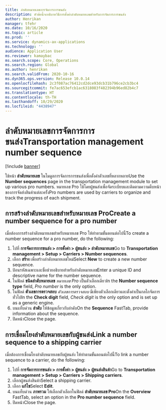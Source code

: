 ```yaml
---
title: ลำดับหมายเลขการจัดการการขนส่ง
description: หัวข้อนี้จะอธิบายวิธีการตั้งค่าลำดับหมายเลขสำหรับการจัดการการขนส่ง
author: Henrikan
manager: tfehr
ms.date: 10/16/2020
ms.topic: article
ms.prod: ''
ms.service: dynamics-ax-applications
ms.technology: ''
audience: Application User
ms.reviewer: kamaybac
ms.search.scope: Core, Operations
ms.search.region: Global
ms.author: henrikan
ms.search.validFrom: 2020-10-16
ms.dyn365.ops.version: Release 10.0.14
ms.openlocfilehash: 2c3f087ac76412cd2dce93dcb31b796ce2cb3bc4
ms.sourcegitcommit: fe7ac653efcb1ac6318083f482394b96ed82b4c7
ms.translationtype: HT
ms.contentlocale: th-TH
ms.lasthandoff: 10/29/2020
ms.locfileid: "4438947"
---
```

# <a name="transportation-management-number-sequence"></a><span data-ttu-id="8d32f-103">ลำดับหมายเลขการจัดการการขนส่ง</span><span class="sxs-lookup"><span data-stu-id="8d32f-103">Transportation management number sequence</span></span>

[!include [banner](../includes/banner.md)]

<span data-ttu-id="8d32f-104">ใช้หน้า **ลำดับหมายเลข** ในโมดูลการจัดการการขนส่งเพื่อตั้งค่าตัวเลขที่หลากหลาย</span><span class="sxs-lookup"><span data-stu-id="8d32f-104">Use the **Number sequences** page in the transportation management module to set up various pro numbers.</span></span> <span data-ttu-id="8d32f-105">หมายเลข Pro ใช้โดยผู้ขนส่งเพื่อจัดระเบียบและติดตามความคืบหน้าของการจัดส่งสินค้าแต่ละครั้ง</span><span class="sxs-lookup"><span data-stu-id="8d32f-105">Pro numbers are used by carriers to organize and track the progress of each shipment.</span></span>

## <a name="create-a-number-sequence-for-a-pro-number"></a><span data-ttu-id="8d32f-106">การสร้างลำดับหมายเลขสำหรับหมายเลข Pro</span><span class="sxs-lookup"><span data-stu-id="8d32f-106">Create a number sequence for a pro number</span></span>

<span data-ttu-id="8d32f-107">เมื่อต้องการสร้างลำดับหมายเลขสำหรับหมายเลข Pro ให้ทำตามขั้นตอนต่อไปนี้</span><span class="sxs-lookup"><span data-stu-id="8d32f-107">To create a number sequence for a pro number, do the following:</span></span>

1. <span data-ttu-id="8d32f-108">ไปที่ **การจัดการการขนส่ง \> การตั้งค่า \> ผู้ขนส่ง \> ลำดับหมายเลข**</span><span class="sxs-lookup"><span data-stu-id="8d32f-108">Go to **Transportation management \> Setup \> Carriers \> Number sequences**.</span></span>
1. <span data-ttu-id="8d32f-109">เลือก **สร้าง** เพื่อสร้างลำดับหมายเลขใหม่</span><span class="sxs-lookup"><span data-stu-id="8d32f-109">Select **New** to create a new number sequence.</span></span>
1. <span data-ttu-id="8d32f-110">ป้อนรหัสเฉพาะและชื่อช่วยอธิบายสำหรับลำดับหมายเลข</span><span class="sxs-lookup"><span data-stu-id="8d32f-110">Enter a unique ID and descriptive name for the number sequence.</span></span>
1. <span data-ttu-id="8d32f-111">ในฟิลด์ **ชนิดลำดับหมายเลข** *หมายเลข Pro* เป็นตัวเลือกเดียว</span><span class="sxs-lookup"><span data-stu-id="8d32f-111">In the **Number sequence type** field, *Pro number* is the only option.</span></span>
1. <span data-ttu-id="8d32f-112">ในฟิลด์ **ตัวเลขการตรวจสอบ** *ตัวเลขการตรวจสอบ* มีเพียงตัวเลือกเดียวและตั้งค่าเป็นกลไกจัดการทั่วไป</span><span class="sxs-lookup"><span data-stu-id="8d32f-112">In the **Check digit** field, *Check digit* is the only option and is set up as a generic engine.</span></span>
1. <span data-ttu-id="8d32f-113">บนแท็บด่วน **ลำดับ** ให้ข้อมูลเกี่ยวกับลำดับ</span><span class="sxs-lookup"><span data-stu-id="8d32f-113">On the **Sequence** FastTab, provide information about the sequence.</span></span>
1. <span data-ttu-id="8d32f-114">ปิดหน้า</span><span class="sxs-lookup"><span data-stu-id="8d32f-114">Close the page.</span></span>

## <a name="link-a-number-sequence-to-a-shipping-carrier"></a><span data-ttu-id="8d32f-115">การเชื่อมโยงลำดับหมายเลขกับผู้ขนส่ง</span><span class="sxs-lookup"><span data-stu-id="8d32f-115">Link a number sequence to a shipping carrier</span></span>

<span data-ttu-id="8d32f-116">เมื่อต้องการเชื่อมโยงลำดับหมายเลขกับผู้ขนส่ง ให้ทำตามขั้นตอนต่อไปนี้</span><span class="sxs-lookup"><span data-stu-id="8d32f-116">To link a number sequence to a carrier, do the following:</span></span>

1. <span data-ttu-id="8d32f-117">ไปที่ **การจัดการการขนส่ง \> การตั้งค่า \> ผู้ขนส่ง \> ผู้ขนส่งสินค้า**</span><span class="sxs-lookup"><span data-stu-id="8d32f-117">Go to **Transportation management \> Setup \> Carriers \> Shipping carriers**.</span></span>
1. <span data-ttu-id="8d32f-118">เลือกผู้ขนส่งสินค้า</span><span class="sxs-lookup"><span data-stu-id="8d32f-118">Select a shipping carrier.</span></span>
1. <span data-ttu-id="8d32f-119">เลือก **แก้ไข**</span><span class="sxs-lookup"><span data-stu-id="8d32f-119">Select **Edit**.</span></span>
1. <span data-ttu-id="8d32f-120">บนแท็บด่วน **ภาพรวม** ให้เลือกตัวเลือกในฟิลด์ **ลำดับหมายเลข Pro**</span><span class="sxs-lookup"><span data-stu-id="8d32f-120">On the **Overview** FastTab, select an option in the **Pro number sequence** field.</span></span>
1. <span data-ttu-id="8d32f-121">ปิดหน้า</span><span class="sxs-lookup"><span data-stu-id="8d32f-121">Close the page.</span></span>
